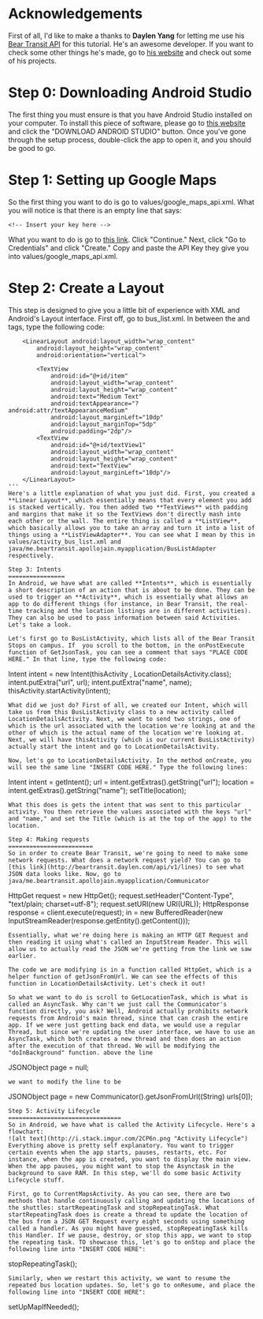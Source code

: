 Acknowledgements 
================
First of all, I'd like to make a thanks to **Daylen Yang** for letting me use his [Bear Transit API](https://beartransit.daylen.com) for this tutorial. He's an awesome developer. If you want to check some other things he's made, go to [his website]("http://www.daylen.com") and check out some of his projects.

Step 0: Downloading Android Studio
==================================
The first thing you must ensure is that you have Android Studio installed on your computer. To install this piece of software, please go to [this website]("https://developer.android.com/sdk/index.html") and click the "DOWNLOAD ANDROID STUDIO" button. Once you've gone through the setup process, double-click the app to open it, and you should be good to go. 

Step 1: Setting up Google Maps
==================================
So the first thing you want to do is go to values/google_maps_api.xml. What you will notice is that there is an empty line that says: 
```
<!-- Insert your key here -->
```
What you want to do is go to [this link](https://console.developers.google.com/flows/enableapi?apiid=maps_android_backend). Click "Continue." Next, click "Go to Credentials" and click "Create." Copy and paste the API Key they give you into values/google_maps_api.xml.

Step 2: Create a Layout
========================
This step is designed to give you a little bit of experience with XML and Android's Layout interface. First off, go to bus_list.xml. In between the <RelativeLayout> and <ImageView> tags, type the following code: 

```
	<LinearLayout android:layout_width="wrap_content"
        android:layout_height="wrap_content"
        android:orientation="vertical">

        <TextView
            android:id="@+id/item"
            android:layout_width="wrap_content"
            android:layout_height="wrap_content"
            android:text="Medium Text"
            android:textAppearance="?android:attr/textAppearanceMedium"
            android:layout_marginLeft="10dp"
            android:layout_marginTop="5dp"
            android:padding="2dp"/>
        <TextView
            android:id="@+id/textView1"
            android:layout_width="wrap_content"
            android:layout_height="wrap_content"
            android:text="TextView"
            android:layout_marginLeft="10dp"/>
    </LinearLayout>
'''
Here's a little explanation of what you just did. First, you created a **Linear Layout**, which essentially means that every element you add is stacked vertically. You then added two **TextViews** with padding and margins that make it so the TextViews don't directly mash into each other or the wall. The entire thing is called a **ListView**, which basically allows you to take an array and turn it into a list of things using a **ListViewAdapter**. You can see what I mean by this in values/activity_bus_list.xml and java/me.beartransit.apollojain.myapplication/BusListAdapter respectively. 

Step 3: Intents
================
In Android, we have what are called **Intents**, which is essentially a short description of an action that is about to be done. They can be used to trigger an **Activity**, which is essentially what allows an app to do different things (for instance, in Bear Transit, the real-time tracking and the location listings are in different activities). They can also be used to pass information between said Activities. Let's take a look. 

Let's first go to BusListActivity, which lists all of the Bear Transit Stops on campus. If  you scroll to the bottom, in the onPostExecute function of GetJsonTask, you can see a comment that says "PLACE CODE HERE." In that line, type the following code: 
```
Intent intent = new Intent(thisActivity , LocationDetailsActivity.class);
intent.putExtra("url", url);
intent.putExtra("name", name);
thisActivity.startActivity(intent);
```
What did we just do? First of all, we created our Intent, which will take us from this BusListActivity class to a new activity called LocationDetailsActivity. Next, we want to send two strings, one of which is the url associated with the location we're looking at and the other of which is the actual name of the location we're looking at. Next, we will have thisActivity (which is our current BusListActivity) actually start the intent and go to LocationDetailsActivity. 

Now, let's go to LocationDetailsActivity. In the method onCreate, you will see the same line "INSERT CODE HERE." Type the following lines: 
```
Intent intent = getIntent();
url = intent.getExtras().getString("url");
location = intent.getExtras().getString("name");
setTitle(location);
```
What this does is gets the intent that was sent to this particular activity. You then retrieve the values associated with the keys "url" and "name," and set the Title (which is at the top of the app) to the location.

Step 4: Making requests
========================
So in order to create Bear Transit, we're going to need to make some network requests. What does a network request yield? You can go to [this link](http://beartransit.daylen.com/api/v1/lines) to see what JSON data looks like. Now, go to java/me.beartransit.apollojain.myapplication/Communicator
```
HttpGet request = new HttpGet();
request.setHeader("Content-Type", "text/plain; charset=utf-8");
request.setURI(new URI(URL));
HttpResponse response = client.execute(request);
in = new BufferedReader(new InputStreamReader(response.getEntity().getContent()));
```
Essentially, what we're doing here is making an HTTP GET Request and then reading it using what's called an InputStream Reader. This will allow us to actually read the JSON we're getting from the link we saw earlier. 

The code we are modifying is in a function called HttpGet, which is a helper function of getJsonFromUrl. We can see the effects of this function in LocationDetailsActivity. Let's check it out!

So what we want to do is scroll to GetLocationTask, which is what is called an AsyncTask. Why can't we just call the Communicator's function directly, you ask? Well, Android actually prohibits network requests from Android's main thread, since that can crash the entire app. If we were just getting back end data, we would use a regular Thread, but since we're updating the user interface, we have to use an AsyncTask, which both creates a new thread and then does an action after the execution of that thread. We will be modifying the "doInBackground" function. above the line 
```
JSONObject page = null;
```
we want to modify the line to be
```
JSONObject page = new Communicator().getJsonFromUrl((String) urls[0]);
```
Step 5: Activity Lifecycle
================================
So in Android, we have what is called the Activity Lifecycle. Here's a flowchart: 
![alt text](http://i.stack.imgur.com/2CP6n.png "Activity Lifecycle")
Everything above is pretty self explanatory. You want to trigger certain events when the app starts, pauses, restarts, etc. For instance, when the app is created, you want to display the main view. When the app pauses, you might want to stop the Asynctask in the background to save RAM. In this step, we'll do some basic Activity Lifecycle stuff. 

First, go to CurrentMapsActivity. As you can see, there are two methods that handle continuously calling and updating the locations of the shuttles: startRepeatingTask and stopRepeatingTask. What startRepeatingTask does is create a thread to update the location of the bus from a JSON GET Request every eight seconds using something called a handler. As you might have guessed, stopRepeatingTask kills this Handler. If we pause, destroy, or stop this app, we want to stop the repeating task. TO showcase this, let's go to onStop and place the following line into "INSERT CODE HERE": 
```
stopRepeatingTask();
```
Similarly, when we restart this activity, we want to resume the repeated bus location updates. So, let's go to onResume, and place the following line into "INSERT CODE HERE":
```
setUpMapIfNeeded();
```


